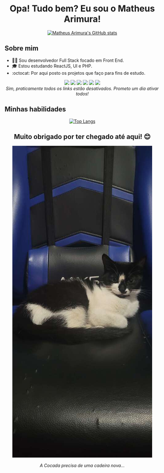 <div align="center">
  
  # Opa! Tudo bem? Eu sou o Matheus Arimura!

  [![Matheus Arimura's GitHub stats](https://github-readme-stats.vercel.app/api?username=MatheusArimura&theme=panda)](https://github.com/anuraghazra/github-readme-stats)

</div>

## Sobre mim

- 👨‍💻 Sou desenvolvedor Full Stack focado em Front End.
- 🎓 Estou estudando ReactJS, UI e PHP.
- :octocat: Por aqui posto os projetos que faço para fins de estudo.

<div align="center">
  <a href="" target="_blank"><img src="https://img.shields.io/badge/YouTube-FF0000?style=for-the-badge&logo=youtube&logoColor=white" target="_blank"></a>
  <a href="https://www.instagram.com/matilt01/" target="_blank"><img src="https://img.shields.io/badge/-Instagram-%23E4405F?style=for-the-badge&logo=instagram&logoColor=white" target="_blank"></a>
  <a href="" target="_blank"><img src="https://img.shields.io/badge/Twitch-9146FF?style=for-the-badge&logo=twitch&logoColor=white" target="_blank"></a>
  <a href="" target="_blank"><img src="https://img.shields.io/badge/Discord-7289DA?style=for-the-badge&logo=discord&logoColor=white" target="_blank"></a> 
  <a href="mailto:matheus.arimura@gmail.com"><img src="https://img.shields.io/badge/-Gmail-%23333?style=for-the-badge&logo=gmail&logoColor=white" target="_blank"></a>
  <a href="" target="_blank"><img src="https://img.shields.io/badge/-LinkedIn-%230077B5?style=for-the-badge&logo=linkedin&logoColor=white" target="_blank"></a> 
</div>

<div align="center">
  <em>Sim, praticamente todos os links estão desativados. Prometo um dia ativar todos!</em>
</div>

## Minhas habilidades

<div align="center">
  
  [![Top Langs](https://github-readme-stats.vercel.app/api/top-langs/?username=MatheusArimura&langs_count=10&layout=compact&theme=panda)](https://github.com/anuraghazra/github-readme-stats)

</div>

<div align="center">

  ## Muito obrigado por ter chegado até aqui! 😊
  
</div>

<div align="center">
  
  ![Cocada](https://github.com/MatheusArimura/assets/blob/master/profile_images/Cocada1.jpg)

</div>

<div align="center">
  <em>A Cocada precisa de uma cadeira nova...</em>
</div>
